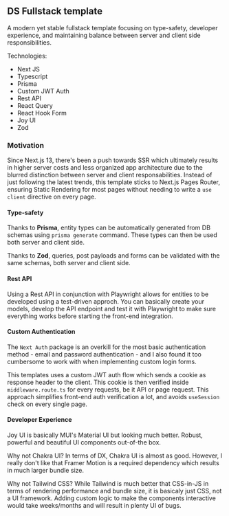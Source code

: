 ## DS Fullstack template

A modern yet stable fullstack template focusing on type-safety, developer experience, and maintaining balance between server and client side responsibilities.

Technologies:

- Next JS
- Typescript
- Prisma
- Custom JWT Auth
- Rest API
- React Query
- React Hook Form
- Joy UI
- Zod

### Motivation

Since Next.js 13, there's been a push towards SSR which ultimately results in higher server costs and less organized app architecture due to the blurred distinction between server and client responsabilities. Instead of just following the latest trends, this template sticks to Next.js Pages Router, ensuring Static Rendering for most pages without needing to write a `use client` directive on every page.

#### Type-safety

Thanks to **Prisma**, entity types can be automatically generated from DB schemas using `prisma generate` command. These types can then be used both server and client side.

Thanks to **Zod**, queries, post payloads and forms can be validated with the same schemas, both server and client side.

#### Rest API

Using a Rest API in conjunction with Playwright allows for entities to be developed using a test-driven approch. You can basically create your models, develop the API endpoint and test it with Playwright to make sure everything works before starting the front-end integration.

#### Custom Authentication

The `Next Auth` package is an overkill for the most basic authentication method - email and password authentication - and I also found it too cumbersome to work with when implementing custom login forms.

This templates uses a custom JWT auth flow which sends a cookie as response header to the client. This cookie is then verified inside `middleware.route.ts` for every requests, be it API or page request. This approach simplifies front-end auth verification a lot, and avoids `useSession` check on every single page.

#### Developer Experience

Joy UI is basically MUI's Material UI but looking much better. Robust, powerful and beautiful UI components out-of-the box.

Why not Chakra UI?
In terms of DX, Chakra UI is almost as good. However, I really don't like that Framer Motion is a required dependency which results in much larger bundle size.

Why not Tailwind CSS?
While Tailwind is much better that CSS-in-JS in terms of rendering performance and bundle size, it is basicaly just CSS, not a UI framework. Adding custom logic to make the components interactive would take weeks/months and will result in plenty UI of bugs.
